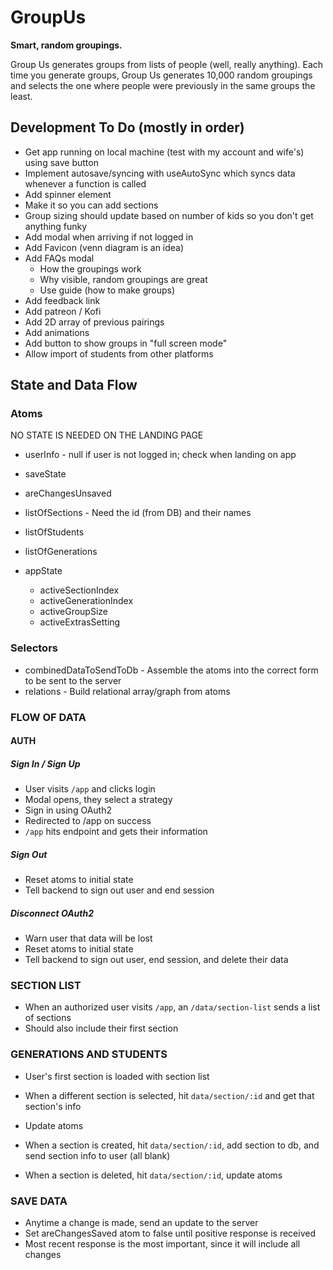 # GroupUs

**Smart, random groupings.**

Group Us generates groups from lists of people (well, really anything). Each time you generate groups, Group Us generates 10,000 random groupings and selects the one where people were previously in the same groups the least.

## Development To Do (mostly in order)

- Get app running on local machine (test with my account and wife's) using save button
- Implement autosave/syncing with useAutoSync which syncs data whenever a function is called
- Add spinner element
- Make it so you can add sections
- Group sizing should update based on number of kids so you don't get anything funky
- Add modal when arriving if not logged in
- Add Favicon (venn diagram is an idea)
- Add FAQs modal
  - How the groupings work
  - Why visible, random groupings are great
  - Use guide (how to make groups)
- Add feedback link
- Add patreon / Kofi
- Add 2D array of previous pairings
- Add animations
- Add button to show groups in "full screen mode"
- Allow import of students from other platforms

## State and Data Flow

### Atoms

NO STATE IS NEEDED ON THE LANDING PAGE

- userInfo - null if user is not logged in; check when landing on app

- saveState
- areChangesUnsaved

- listOfSections - Need the id (from DB) and their names
- listOfStudents
- listOfGenerations

- appState
  - activeSectionIndex
  - activeGenerationIndex
  - activeGroupSize
  - activeExtrasSetting

### Selectors

- combinedDataToSendToDb - Assemble the atoms into the correct form to be sent to the server
- relations - Build relational array/graph from atoms

### FLOW OF DATA

#### AUTH

##### Sign In / Sign Up

- User visits `/app` and clicks login
- Modal opens, they select a strategy
- Sign in using OAuth2
- Redirected to /app on success
- `/app` hits endpoint and gets their information

##### Sign Out

- Reset atoms to initial state
- Tell backend to sign out user and end session

##### Disconnect OAuth2

- Warn user that data will be lost
- Reset atoms to initial state
- Tell backend to sign out user, end session, and delete their data

### SECTION LIST

- When an authorized user visits `/app`, an `/data/section-list` sends a list of sections
- Should also include their first section

### GENERATIONS AND STUDENTS

- User's first section is loaded with section list

- When a different section is selected, hit `data/section/:id` and get that section's info
- Update atoms

- When a section is created, hit `data/section/:id`, add section to db, and send section info to user (all blank)

- When a section is deleted, hit `data/section/:id`, update atoms

### SAVE DATA

- Anytime a change is made, send an update to the server
- Set areChangesSaved atom to false until positive response is received
- Most recent response is the most important, since it will include all changes